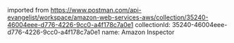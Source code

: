 imported from https://www.postman.com/api-evangelist/workspace/amazon-web-services-aws/collection/35240-46004eee-d776-4226-9cc0-a4f178c7a0e1
collectionId: 35240-46004eee-d776-4226-9cc0-a4f178c7a0e1
name: Amazon Inspector